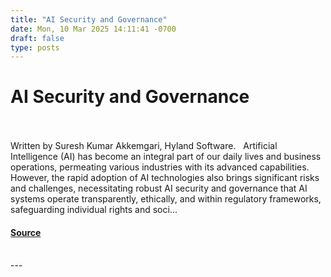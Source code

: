 ```yaml
---
title: "AI Security and Governance"
date: Mon, 10 Mar 2025 14:11:41 -0700
draft: false
type: posts
---
```

# AI Security and Governance

<br/>

<br/>
Written by Suresh Kumar Akkemgari, Hyland Software.   Artificial Intelligence (AI) has become an integral part of our daily lives and business operations, permeating various industries with its advanced capabilities. However, the rapid adoption of AI technologies also brings significant risks and challenges, necessitating robust AI security and governance that AI systems operate transparently, ethically, and within regulatory frameworks, safeguarding individual rights and soci...

#### [Source](https://cloudsecurityalliance.org/articles/ai-security-and-governance)

<br/>
---
